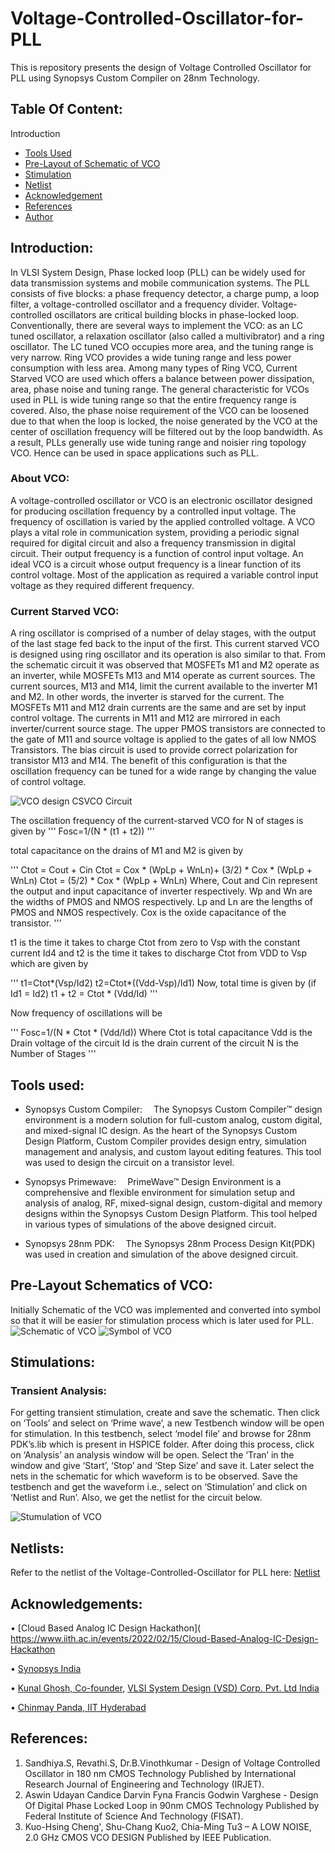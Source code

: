 # Voltage-Controlled-Oscillator-for-PLL

This is repository presents the design of Voltage Controlled Oscillator for PLL using Synopsys Custom Compiler on 28nm Technology.

## Table Of Content:

Introduction
- [Tools Used]()
- [Pre-Layout of Schematic of VCO]()
- [Stimulation]()
- [Netlist]()
- [Acknowledgement]()
- [References]()
- [Author]()

## Introduction:

In VLSI System Design, Phase locked loop (PLL) can be widely used for data transmission systems and mobile communication systems. The PLL consists of five blocks: a phase frequency detector, a charge pump, a loop filter, a voltage-controlled oscillator and a frequency divider. Voltage-controlled oscillators are critical building blocks in phase-locked loop. Conventionally, there are several ways to implement the VCO: as an LC tuned oscillator, a relaxation oscillator (also called a multivibrator) and a ring oscillator. The LC tuned VCO occupies more area, and the tuning range is very narrow. Ring VCO provides a wide tuning range and less power consumption with less area. Among many types of Ring VCO, Current Starved VCO are used which offers a balance between power dissipation, area, phase noise and tuning range.  The general characteristic for VCOs used in PLL is wide tuning range so that the entire frequency range is covered. Also, the phase noise requirement of the VCO can be loosened due to that when the loop is locked, the noise generated by the VCO at the center of oscillation frequency will be filtered out by the loop bandwidth. As a result, PLLs generally use wide tuning range and noisier ring topology VCO. Hence can be used in space applications such as PLL.

### About VCO:

A voltage-controlled oscillator or VCO is an electronic oscillator designed for producing oscillation frequency by a controlled input voltage. The frequency of oscillation is varied by the applied controlled voltage. A VCO plays a vital role in communication system, providing a periodic signal required for digital circuit and also a frequency transmission in digital circuit. Their output frequency is a function of control input voltage. An ideal VCO is a circuit whose output frequency is a linear function of its control voltage. Most of the application as required a variable control input voltage as they required different frequency.

### Current Starved VCO:
 
A ring oscillator is comprised of a number of delay stages, with the output of the last stage fed back to the input of the first. This current starved VCO is designed using ring oscillator and its operation is also similar to that. From the schematic circuit it was observed that MOSFETs M1 and M2 operate as an inverter, while MOSFETs M13 and M14 operate as current sources. The current sources, M13 and M14, limit the current available to the inverter M1 and M2. In other words, the inverter is starved for the current. The MOSFETs M11 and M12 drain currents are the same and are set by input control voltage. The currents in M11 and M12 are mirrored in each inverter/current source stage. The upper PMOS transistors are connected to the gate of M11 and source voltage is applied to the gates of all low NMOS Transistors. The bias circuit is used to provide correct polarization for transistor M13 and M14. The benefit of this configuration is that the oscillation frequency can be tuned for a wide range by changing the value of control voltage.

 ![VCO design](https://user-images.githubusercontent.com/76272359/155745649-816a43fa-8717-4313-be3b-4e6a99fa5b5e.PNG) CSVCO Circuit

The oscillation frequency of the current-starved VCO for N of stages is given by
'''
Fosc=1/(N * (t1 + t2))
'''

total capacitance on the drains of M1 and M2 is given by 

'''
Ctot = Cout + Cin 
Ctot = Cox * (WpLp + WnLn)+ (3/2) * Cox * (WpLp + WnLn)
Ctot = (5/2) * Cox * (WpLp + WnLn)
Where, Cout and Cin represent the output and input capacitance of inverter respectively.
Wp and Wn are the widths of PMOS and NMOS respectively.
Lp and Ln are the lengths of PMOS and NMOS respectively.
Cox is the oxide capacitance of the transistor.
'''

t1 is the time it takes to charge Ctot from zero to Vsp with the constant current Id4 and t2 is the time it takes to discharge Ctot from VDD to Vsp which are given by 

'''
t1=Ctot*(Vsp/Id2) 
t2=Ctot*((Vdd-Vsp)/Id1)
Now, total time is given by (if Id1 = Id2)
t1 + t2 = Ctot * (Vdd/Id)
'''

Now frequency of oscillations will be

'''
Fosc=1/(N * Ctot * (Vdd/Id))
Where Ctot is total capacitance
Vdd is the Drain voltage of the circuit
Id is the drain current of the circuit
N is the Number of Stages 
'''

## Tools used:

- Synopsys Custom Compiler:
 The Synopsys Custom Compiler™ design environment is a modern solution for full-custom analog, custom digital, and mixed-signal IC design. As the heart of the Synopsys Custom Design Platform, Custom Compiler provides design entry, simulation management and analysis, and custom layout editing features. This tool was used to design the circuit on a transistor level.

- Synopsys Primewave:
 PrimeWave™ Design Environment is a comprehensive and flexible environment for simulation setup and analysis of analog, RF, mixed-signal design, custom-digital and memory designs within the Synopsys Custom Design Platform. This tool helped in various types of simulations of the above designed circuit.

- Synopsys 28nm PDK:
 The Synopsys 28nm Process Design Kit(PDK) was used in creation and simulation of the above designed circuit.

## Pre-Layout Schematics of VCO:

Initially Schematic of the VCO was implemented and converted into symbol so that it will be easier for stimulation process which is later used for PLL. 
![Schematic of VCO]()
![Symbol of VCO]()

## Stimulations:

### Transient Analysis:

For getting transient stimulation, create and save the schematic. Then click on ‘Tools’ and select on ‘Prime wave’, a new Testbench window will be open for stimulation. In this testbench, select ‘model file’ and browse for 28nm PDK’s.lib which is present in HSPICE folder. After doing this process, click on ‘Analysis’ an analysis window will be open. Select the ‘Tran’ in the window and give ‘Start’, ‘Stop’ and ‘Step Size’ and save it. Later select the nets in the schematic for which waveform is to be observed. Save the testbench and get the waveform i.e., select on ‘Stimulation’ and click on ‘Netlist and Run’. Also, we get the netlist for the circuit below.

![Stumulation of VCO]()

## Netlists:

Refer to the netlist of the Voltage-Controlled-Oscillator for PLL here: [Netlist]()

## Acknowledgements:
•	[Cloud Based Analog IC Design Hackathon]( https://www.iith.ac.in/events/2022/02/15/Cloud-Based-Analog-IC-Design-Hackathon

•	[Synopsys India]( https://www.synopsys.com/)

•	[Kunal Ghosh, Co-founder]( https://in.linkedin.com/in/kunal-ghosh-vlsisystemdesign-com-28084836), [VLSI System Design (VSD) Corp. Pvt. Ltd India]( https://www.vlsisystemdesign.com/basic_courses/)

•	[Chinmay Panda, IIT Hyderabad](https://www.researchgate.net/profile/Chinmaya-Panda-6)

## References:
1.	Sandhiya.S, Revathi.S, Dr.B.Vinothkumar -  Design of Voltage Controlled Oscillator in 180 nm CMOS Technology Published by International Research Journal of Engineering and Technology (IRJET).
2.	Aswin Udayan Candice Darvin Fyna Francis Godwin Varghese - Design Of Digital Phase Locked Loop in 90nm CMOS Technology Published by Federal Institute of Science And Technology (FISAT). 
3.	Kuo-Hsing Cheng', Shu-Chang Kuo2, Chia-Ming Tu3 – A LOW NOISE, 2.0 GHz CMOS VCO DESIGN Published by IEEE Publication.
